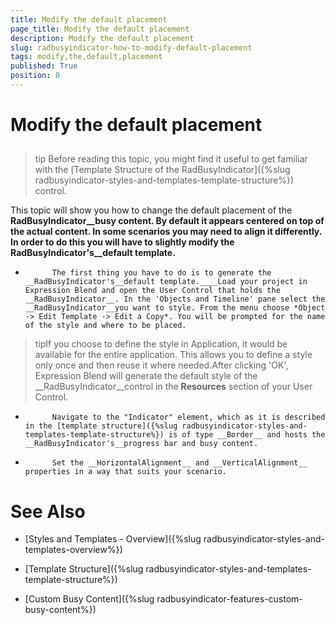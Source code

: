 ```yaml
---
title: Modify the default placement
page_title: Modify the default placement
description: Modify the default placement
slug: radbusyindicator-how-to-modify-default-placement
tags: modify,the,default,placement
published: True
position: 0
---
```


# Modify the default placement



## 

>tip
          Before reading this topic, you might find it useful to get familiar with the [Template Structure of the RadBusyIndicator]({%slug radbusyindicator-styles-and-templates-template-structure%}) control.
        

This topic will show you how to change the default placement of the __RadBusyIndicator__busy content. By default it appears centered on top of the actual content. In some scenarios you may need to align it differently. In order to do this you will have to slightly modify the __RadBusyIndicator's__default template.____

* 
            The first thing you have to do is to generate the __RadBusyIndicator's__default template.____Load your project in Expression Blend and open the User Control that holds the __RadBusyIndicator__. In the 'Objects and Timeline' pane select the __RadBusyIndicator__you want to style. From the menu choose *Object -> Edit Template -> Edit a Copy*. You will be prompted for the name of the style and where to be placed.
            

>tipIf you choose to define the style in Application, it would be available for the entire application. This allows you to define a style only once and then reuse it where needed.After clicking 'OK', Expression Blend will generate the default style of the __RadBusyIndicator__control in the __Resources__ section of your User Control.
            

* 
            Navigate to the "Indicator" element, which as it is described in the [template structure]({%slug radbusyindicator-styles-and-templates-template-structure%}) is of type __Border__ and hosts the __RadBusyIndicator's__progress bar and busy content.
          

* 
            Set the __HorizontalAlignment__ and __VerticalAlignment__ properties in a way that suits your scenario.
          

# See Also

 * [Styles and Templates - Overview]({%slug radbusyindicator-styles-and-templates-overview%})

 * [Template Structure]({%slug radbusyindicator-styles-and-templates-template-structure%})

 * [Custom Busy Content]({%slug radbusyindicator-features-custom-busy-content%})
